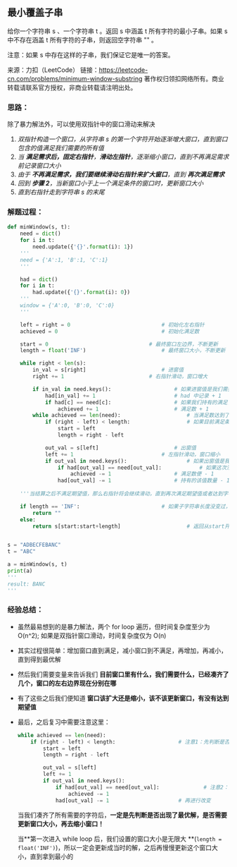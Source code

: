 ## 最小覆盖子串 

给你一个字符串 s 、一个字符串 t 。返回 s 中涵盖 t 所有字符的最小子串。如果 s 中不存在涵盖 t 所有字符的子串，则返回空字符串 "" 。

注意：如果 s 中存在这样的子串，我们保证它是唯一的答案。

来源：力扣（LeetCode）
链接：https://leetcode-cn.com/problems/minimum-window-substring
著作权归领扣网络所有。商业转载请联系官方授权，非商业转载请注明出处。

### 思路：

除了暴力解法外，可以使用双指针中的窗口滑动来解决

1. *双指针构造一个窗口，从字符串 s 的第一个字符开始逐渐增大窗口，直到窗口包含的值满足我们需要的所有值*
2. *当 **满足需求后，固定右指针**，**滑动左指针**，逐渐缩小窗口，直到不再满足需求前记录窗口大小*
3. *由于 **不再满足需求，我们要继续滑动右指针来扩大窗口**，直到 **再次满足需求***
4. *回到 **步骤 2**，当新窗口小于上一个满足条件的窗口时，更新窗口大小*
5. *直到右指针走到字符串 s 的末尾*

### 解题过程：

```python
def minWindow(s, t):
    need = dict()
    for i in t:
        need.update({'{}'.format(i): 1})
    '''
    need = {'A':1, 'B':1, 'C':1}
    '''

    had = dict()
    for i in t:
        had.update({'{}'.format(i): 0})
    '''
    window = {'A':0, 'B':0, 'C':0}
    '''

    left = right = 0							 # 初始化左右指针
    achieved = 0						         # 初始化满足数

    start = 0								 # 最终窗口左边界，不断更新
    length = float('INF')						 # 最终窗口大小，不断更新

    while right < len(s):
        in_val = s[right]						 # 进窗值
        right += 1							 # 右指针滑动，窗口增大

        if in_val in need.keys():				  	 # 如果进窗值是我们需要的
            had[in_val] += 1					 	 # had 中记录 + 1
            if had[c] == need[c]:				  	 # 如果我们持有的满足了我们需要的 
                achieved += 1					 	 # 满足数 + 1
        while achieved == len(need):			  	  	 # 当满足数达到了期望值
            if (right - left) < length:			  	 	 # 如果目前满足条件的窗口是最小的，即更新输出
                start = left
                length = right - left

            out_val = s[left]					 	 # 出窗值 
            left += 1							 # 左指针滑动，窗口缩小
            if out_val in need.keys():			  		 # 如果出窗值是我们需要的 
                if had[out_val] == need[out_val]:  			 # 如果这次滑动前满足期望，滑动后导致不再满足
                    achieved -= 1				  	 # 满足数便 - 1
                had[out_val] -= 1			 	  	 # 持有的该值数量 - 1
                
	'''当结算之后不满足期望值，那么右指针将会继续滑动，直到再次满足期望值或者达到字符串的末尾'''

    if length == 'INF':							 # 如果子字符串长度没变过，说明从未达到期望值，无解
        return ""
    else:
        return s[start:start+length]			  		 # 返回从start开始长度为length的子字符串


s = "ADBECFEBANC"
t = "ABC"

a = minWindow(s, t)
print(a)
'''
result: BANC
'''
```

### 

### 经验总结：

- 虽然最易想到的是暴力解法，两个 for loop 遍历，但时间复杂度至少为 O(n^2); 如果是双指针窗口滑动，时间复杂度仅为 O(n)

- 其实过程很简单：增加窗口直到满足，减小窗口到不满足，再增加，再减小，直到得到最优解

- 然后我们需要变量来告诉我们 **目前窗口里有什么，我们需要什么，已经凑齐了几个，窗口的左右边界现在分别在哪**

- 有了这些之后我们便知道 **窗口该扩大还是缩小，该不该更新窗口，有没有达到期望值**

- 最后，之后复习中需要注意这里：

  ```python
  while achieved == len(need):
      if (right - left) < length:					 # 注意1：先判断是否为最优解
          start = left
          length = right - left
  
          out_val = s[left]
          left += 1
          if out_val in need.keys():
              if had[out_val] == need[out_val]:  			 # 注意2：先判断目前状况
                  achieved -= 1				
              had[out_val] -= 1				 		 # 再进行改变
  ```

  当我们凑齐了所有需要的字符后，**一定是先判断是否出现了最优解，是否需要更新窗口大小，再去缩小窗口！**

  当**第一次进入 while loop 后，我们设置的窗口大小是无限大 **(`length = float('INF')`)，所以一定会更新成当时的解，之后再慢慢更新这个窗口大小，直到拿到最小的

